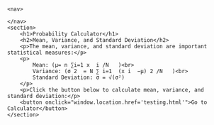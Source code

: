 
<!DOCTYPE html>
<html lang="en">
<head>
    <meta charset="UTF-8">
    <meta name="viewport" content="width=device-width, initial-scale=1.0">
    <title>Probability Calculator</title>
    <style>
        body {
            font-family: Arial, sans-serif;
            display: flex;
            justify-content: center;
            align-items: center;
            height: 100vh;
            margin: 0;
            background-image: url('https://imgs.search.brave.com/QyycwUjCVCj6dT2aNimJ0YEk-P62iAZNjKhNDD7Lhng/rs:fit:500:0:0/g:ce/aHR0cHM6Ly93YWxs/cGFwZXJjYXZlLmNv/bS93cC93cDI3OTAx/MjcuanBn');
            background-size: cover;
            background-repeat: no-repeat;
            background-position: center;
        }
        header {
            background-color: #ffffff;
            color: #000000;
            padding: 10px ;
            margin: auto; 
            text-align: center;
            position: absolute; 
            top: 0; 
            left: 0; 
            right: 0; 
        }
        header h1 {
            margin: 0;
        }
        nav {
            background-color: #444;
            padding: 10px;
            text-align: center;
            margin-bottom: 20px;
        }
        nav a {
            color: #fff;
            text-decoration: none;
            margin: 0 10px;
        }
        nav a:hover {
            text-decoration: underline;
        }
        section {
            padding: 20px;
            text-align: center;
            background-color: #fff;
            border-radius: 8px;
            box-shadow: 0 2px 4px rgba(0, 0, 0, 0.1);
            margin-bottom: 20px;
        }
        section h2 {
            margin-top: 0;
        }
        section p {
            margin-bottom: 20px;
        }
        footer {
            background-color: #333;
            color: #fff;
            text-align: center;
            padding: 10px 0;
            position: fixed;
            bottom: 0;
            width: 100%;
        }
        button {
            background-color: #222525;
            color: white;
            padding: 10px 20px;
            border: none;
            border-radius: 4px;
            cursor: pointer;
            transition: background-color 0.3s;
        }
        button:hover {
            background-color: #000000;
        }
    </style>
</head>
<body>
   
    <nav>
       
    </nav>
    <section>
        <h1>Probability Calculator</h1>
        <h2>Mean, Variance, and Standard Deviation</h2>
        <p>The mean, variance, and standard deviation are important statistical measures:</p>
        <p>
            Mean: (μ= ​n ​∑​i=1​​ x  ​i /N ​​  ​​)<br>
            Variance: (σ ​2 ​​ = ​N ​∑ ​i=1 ​​ (x ​i  −μ) ​2 /N  ​​ ​​)<br>
            Standard Deviation: σ = √(σ²)
        </p>
        <p>Click the button below to calculate mean, variance, and standard deviation:</p>
        <button onclick="window.location.href='testing.html'">Go to Calculator</button>
    </section>
   
</body>
</html>

